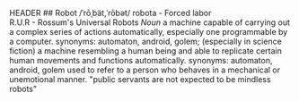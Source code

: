 HEADER ##
Robot
/ˈrōˌbät,ˈrōbət/
robota - Forced labor  
R.U.R - Rossum's Universal Robots
*Noun*
a machine capable of carrying out a complex series of actions automatically, especially one programmable by a computer.
synonyms:	automaton, android, golem; 
(especially in science fiction) a machine resembling a human being and able to replicate certain human movements and functions automatically.
synonyms:	automaton, android, golem
used to refer to a person who behaves in a mechanical or unemotional manner.
"public servants are not expected to be mindless robots"
